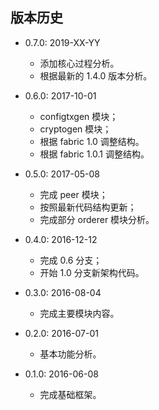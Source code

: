 ## 版本历史
* 0.7.0: 2019-XX-YY

  * 添加核心过程分析。
  * 根据最新的 1.4.0 版本分析。

* 0.6.0: 2017-10-01

  * configtxgen 模块；
  * cryptogen 模块；
  * 根据 fabric 1.0 调整结构。
  * 根据 fabric 1.0.1 调整结构。

* 0.5.0: 2017-05-08

  * 完成 peer 模块；
  * 按照最新代码结构更新；
  * 完成部分 orderer 模块分析。

* 0.4.0: 2016-12-12

  * 完成 0.6 分支；
  * 开始 1.0 分支新架构代码。

* 0.3.0: 2016-08-04

  * 完成主要模块内容。

* 0.2.0: 2016-07-01

  * 基本功能分析。

* 0.1.0: 2016-06-08

  * 完成基础框架。


